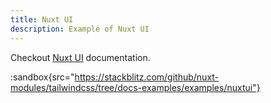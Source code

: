 ```yaml
---
title: Nuxt UI
description: Example of Nuxt UI
---
```


Checkout [Nuxt UI](https://ui.nuxt.com) documentation.

:sandbox{src="https://stackblitz.com/github/nuxt-modules/tailwindcss/tree/docs-examples/examples/nuxtui"}
